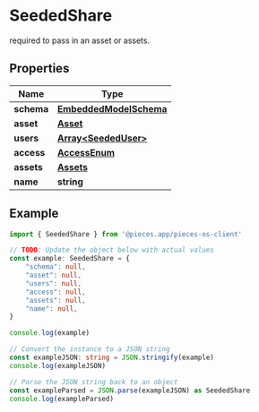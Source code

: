 
# SeededShare

 required to pass in an asset or assets.

## Properties

Name | Type
------------ | -------------
**schema** | [**EmbeddedModelSchema**](EmbeddedModelSchema)
**asset** | [**Asset**](Asset)
**users** | [**Array&lt;SeededUser&gt;**](SeededUser)
**access** | [**AccessEnum**](AccessEnum)
**assets** | [**Assets**](Assets)
**name** | **string**

## Example

```typescript
import { SeededShare } from '@pieces.app/pieces-os-client'

// TODO: Update the object below with actual values
const example: SeededShare = {
    "schema": null,
    "asset": null,
    "users": null,
    "access": null,
    "assets": null,
    "name": null,
}

console.log(example)

// Convert the instance to a JSON string
const exampleJSON: string = JSON.stringify(example)
console.log(exampleJSON)

// Parse the JSON string back to an object
const exampleParsed = JSON.parse(exampleJSON) as SeededShare
console.log(exampleParsed)
```


